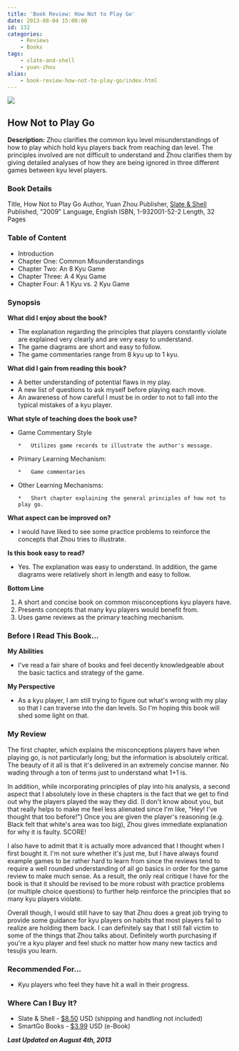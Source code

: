```yaml
---
title: 'Book Review: How Not to Play Go'
date: 2013-08-04 15:00:00
id: 132
categories:
	- Reviews
	- Books
tags:
	- slate-and-shell
	- yuan-zhou
alias:
	- book-review-how-not-to-play-go/index.html
---
```


![](/images/2010/09/hntpgcover.jpg)

## How Not to Play Go

**Description:** Zhou clarifies the common kyu level misunderstandings of how to play which hold kyu players back from reaching dan level. The principles involved are not difficult to understand and Zhou clarifies them by giving detailed analyses of how they are being ignored in three different games between kyu level players.

<!--more-->

### Book Details

Title, How Not to Play Go
Author, Yuan Zhou
Publisher, [Slate &amp; Shell](http://www.slateandshell.com)
Published, "2009"
Language, English
ISBN, 1-932001-52-2
Length, 32 Pages

### Table of Content

*   Introduction
*   Chapter One: Common Misunderstandings
*   Chapter Two: An 8 Kyu Game
*   Chapter Three: A 4 Kyu Game
*   Chapter Four: A 1 Kyu vs. 2 Kyu Game

### Synopsis

**What did I enjoy about the book?**

*   The explanation regarding the principles that players constantly violate are explained very clearly and are very easy to understand.
*   The game diagrams are short and easy to follow.
*   The game commentaries range from 8 kyu up to 1 kyu.

**What did I gain from reading this book?**

*   A better understanding of potential flaws in my play.
*   A new list of questions to ask myself before playing each move.
*   An awareness of how careful I must be in order to not to fall into the typical mistakes of a kyu player.

**What style of teaching does the book use?**

*   Game Commentary Style

		*   Utilizes game records to illustrate the author's message.

*   Primary Learning Mechanism:

		*   Game commentaries

*   Other Learning Mechanisms:

		*   Short chapter explaining the general principles of how not to play go.

**What aspect can be improved on?**

*   I would have liked to see some practice problems to reinforce the concepts that Zhou tries to illustrate.

**Is this book easy to read?**

*   Yes. The explanation was easy to understand. In addition, the game diagrams were relatively short in length and easy to follow.

**Bottom Line**

1.  A short and concise book on common misconceptions kyu players have.
2.  Presents concepts that many kyu players would benefit from.
3.  Uses game reviews as the primary teaching mechanism.

### Before I Read This Book...

**My Abilities**

*   I've read a fair share of books and feel decently knowledgeable about the basic tactics and strategy of the game.

**My Perspective**

*   As a kyu player, I am still trying to figure out what's wrong with my play so that I can traverse into the dan levels. So I'm hoping this book will shed some light on that.

### My Review

The first chapter, which explains the misconceptions players have when playing go, is not particularly long; but the information is absolutely critical. The beauty of it all is that it's delivered in an extremely concise manner. No wading through a ton of terms just to understand what 1+1 is.

In addition, while incorporating principles of play into his analysis, a second aspect that I absolutely love in these chapters is the fact that we get to find out why the players played the way they did. (I don't know about you, but that really helps to make me feel less alienated since I'm like, "Hey! I've thought that too before!") Once you are given the player's reasoning (e.g. Black felt that white's area was too big), Zhou gives immediate explanation for why it is faulty. SCORE!

I also have to admit that it is actually more advanced that I thought when I first bought it. I'm not sure whether it's just me, but I have always found example games to be rather hard to learn from since the reviews tend to require a well rounded understanding of all go basics in order for the game review to make much sense. As a result, the only real critique I have for the book is that it should be revised to be more robust with practice problems (or multiple choice questions) to further help reinforce the principles that so many kyu players violate.

Overall though, I would still have to say that Zhou does a great job trying to provide some guidance for kyu players on habits that most players fail to realize are holding them back. I can definitely say that I still fall victim to some of the things that Zhou talks about. Definitely worth purchasing if you're a kyu player and feel stuck no matter how many new tactics and tesujis you learn.

### Recommended For...

*   Kyu players who feel they have hit a wall in their progress.

### Where Can I Buy It?

*   Slate &amp; Shell - [$8.50](http://www.slateandshell.com/SSYZ011.html) USD (shipping and handling not included)
*   SmartGo Books - [$3.99](http://www.smartgo.com/books.htm) USD (e-Book)

_**Last Updated on August 4th, 2013**_
